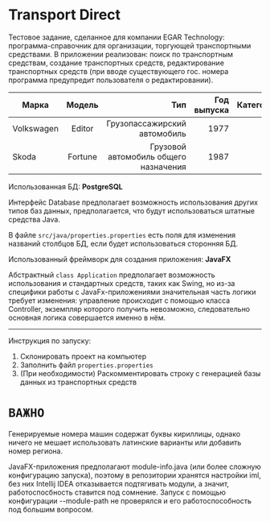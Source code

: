 # Transport Direct
Тестовое задание, сделанное для компании EGAR Technology: программа-справочник для организации, торгующей транспортными средствами. В приложении реализован: поиск по транспортным средствам, создание транспортных средств, редактирование транспортных средств (при вводе существующего гос. номера программа предупредит пользователя о редактировании).

| Марка | Модель | Тип | Год выпуска | Категория | Прицеп | Государственный номер |
|-------|:------:|----:|------------:|----------:|-------:|----------------------:|
| Volkswagen | Editor | Грузопассажирский автомобиль | 1977 | М1 | false | Х102КН |
| Skoda | Fortune | Грузовой автомобиль общего назначения | 1987 | L7 | false | К103НУ |

Использованная БД: 
__PostgreSQL__

Интерфейс Database предполагает возможность использования других типов баз данных, предполагается, что будут использоваться штатные средства Java. 

В файле ```src/java/properties.properties``` есть поля для изменения названий столбцов БД, если будет использоваться сторонняя БД. 



Использованный фреймворк для создания приложения: 
__JavaFX__

Абстрактный ```class Application``` предполагает возможность использования и стандартных средств, таких как Swing, но из-за специфики работы с JavaFx-приложениями значительная часть логики требует изменения: управление происходит с помощью класса Controller, экземпляр которого получить невозможно, следовательно основная логика совершается именно в нём. 

_ _ _ _ _ _ _ _ _ _ _ _ _ _ _ _ _ _ _ _ _ _

Инструкция по запуску: 

1. Склонировать проект на компьютер
2. Заполнить файл ```properties.properties``` 
3. (При необходимости) Раскомментировать строку с генерацией базы данных из транспортных средств

# ```ВАЖНО```

Генерируемые номера машин содержат буквы кириллицы, однако ничего не мешает использовать латинские варианты или добавить номер региона.

JavaFX-приложения предполагают module-info.java (или более сложную конфигурацию запуска), поэтому в репозитории хранятся настройки iml, без них Intellij IDEA отказывается подтягивать модули, а значит, работоспосбность ставится под сомнение. Запуск с помощью конфигурации --module-path не проверялся и его работоспособность под большим вопросом. 
